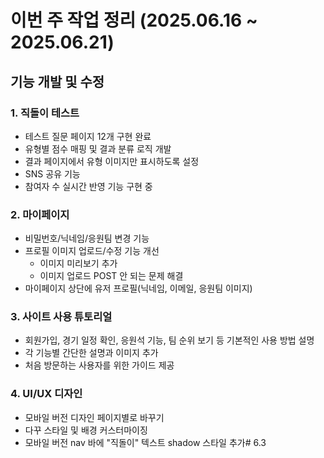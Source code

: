 # 이번 주 작업 정리 (2025.06.16 ~ 2025.06.21)

## 기능 개발 및 수정

### 1. **직돌이 테스트**
- 테스트 질문 페이지 12개 구현 완료
- 유형별 점수 매핑 및 결과 분류 로직 개발
- 결과 페이지에서 유형 이미지만 표시하도록 설정
- SNS 공유 기능
- 참여자 수 실시간 반영 기능 구현 중

### 2. **마이페이지**
- 비밀번호/닉네임/응원팀 변경 기능
- 프로필 이미지 업로드/수정 기능 개선
  - 이미지 미리보기 추가
  - 이미지 업로드 POST 안 되는 문제 해결
- 마이페이지 상단에 유저 프로필(닉네임, 이메일, 응원팀 이미지)

### 3. **사이트 사용 튜토리얼**
- 회원가입, 경기 일정 확인, 응원석 기능, 팀 순위 보기 등 기본적인 사용 방법 설명
- 각 기능별 간단한 설명과 이미지 추가
- 처음 방문하는 사용자를 위한 가이드 제공

### 4. **UI/UX 디자인**
- 모바일 버전 디자인 페이지별로 바꾸기
- 다꾸 스타일 및 배경 커스터마이징
- 모바일 버전 nav 바에 "직돌이" 텍스트 shadow 스타일 추가# 6.3
